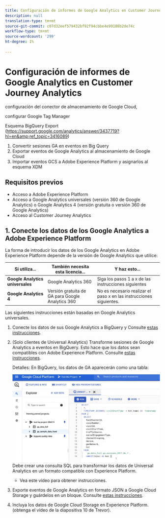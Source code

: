 ```yaml
---
title: Configuración de informes de Google Analytics en Customer Journey Analytics
description: null
translation-type: tm+mt
source-git-commit: c07d32eef579432bf92f94cbbe4e99188b2de74c
workflow-type: tm+mt
source-wordcount: '299'
ht-degree: 1%

---
```



# Configuración de informes de Google Analytics en Customer Journey Analytics

configuración del conector de almacenamiento de Google Cloud,

configurar Google Tag Manager

Esquema BigQuery Export (https://support.google.com/analytics/answer/3437719?hl=en&amp;ref_topic=3416089)

1. Convertir sesiones GA en eventos en Big Query
1. Exportar eventos de Google Analytics al almacenamiento de Google Cloud
1. Importar eventos GCS a Adobe Experience Platform y asignarlos al esquema XDM

## Requisitos previos

* Acceso a Adobe Experience Platform
* Acceso a Google Analytics universales (versión 360 de Google Analytics) o Google Analytics 4 (versión gratuita o versión 360 de Google Analytics)
* Acceso al Customer Journey Analytics

## 1. Conecte los datos de los Google Analytics a Adobe Experience Platform

La forma de introducir los datos de los Google Analytics en Adobe Experience Platform depende de la versión de Google Analytics que utilice:

| Si utiliza... | También necesita esta licencia... | Y haz esto... |
| --- | --- | --- |
| **Google Analytics universales** | Google Analytics 360 | Siga los pasos 1 a x de las instrucciones siguientes |
| **Google Analytics 4** | Versión gratuita de GA para Google Analytics 360 | No es necesario realizar el paso x en las instrucciones siguientes. |

Las siguientes instrucciones están basadas en Google Analytics universales.

1. Conecte los datos de sus Google Analytics a BigQuery y
Consulte [estas instrucciones](https://support.google.com/analytics/answer/3416092?hl=en).
1. (Solo clientes de Universal Analytics) Transforme sesiones de Google Analytics a eventos en BigQuery. Esto hace que los datos sean compatibles con Adobe Experience Platform. Consulte [estas instrucciones](https://support.google.com/analytics/answer/3437618?hl=en).

   Detalles: En BigQuery, los datos de GA aparecerán como una tabla:

   ![](assets/ga-bigquery.png)
Debe crear una consulta SQL para transformar los datos de Universal Analytics en un formato compatible con Experience Platform.
   * Vea este vídeo para obtener instrucciones.

1. Exporte eventos de Google Analytics en formato JSON a Google Cloud Storage y guárdelos en un bloque.
Consulte [estas instrucciones](https://support.google.com/analytics/answer/3437719?hl=en&amp;ref_topic=3416089).
1. Incluya los datos de Google Cloud Storage en Experience Platform. (obtenga el vídeo de la diapositiva 10 de Trevor).

